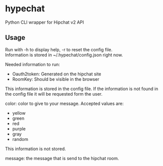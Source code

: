 # hypechat

Python CLI wrapper for Hipchat v2 API

## Usage

Run with -h to display help, -r to reset the config file.  
Information is stored in ~/.hypechat/config.json right now.

Needed information to run: 
 
* Oauth2token: Generated on the hipchat site
* RoomKey: Should be visible in the browser

This information is stored in the config file. If the information is not found in the config file it will be requested form the user.

color: color to give to your message. Accepted values are:

* yellow
* green
* red
* purple
* gray
* random

This information is not stored.

message: the message that is send to the hipchat room.





